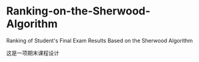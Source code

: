 # Ranking-on-the-Sherwood-Algorithm
Ranking of Student's Final Exam Results Based on the Sherwood Algorithm

这是一项期末课程设计
